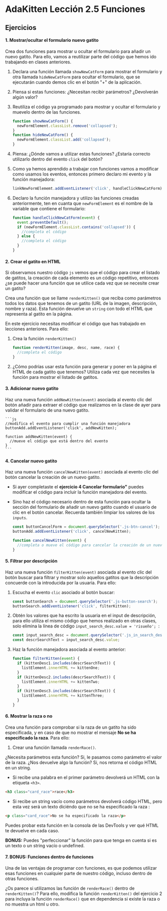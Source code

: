 # AdaKitten Lección 2.5 Funciones

## Ejercicios

#### 1. Mostrar/ocultar el formulario nuevo gatito

Crea dos funciones para mostrar u ocultar el formulario para añadir un nuevo gatito. Para ello, vamos a reutilizar parte del código que hemos ido trabajando en clases anteriores.

1. Declara una función llamada `showNewCatForm` para mostrar el formulario y otra llamada `hideNewCatForm` para ocultar el formulario, que se ejecutarán cuando demos clic en el botón "+" de la aplicación.
2. Piensa si estas funciones: ¿Necesitan recibir parámetros? ¿Devolverán algún valor?
3. Reutiliza el código ya programado para mostrar y ocultar el formulario y muevelo dentro de las funciones.

    ```js
    function showNewCatForm() {
      newFormElement.classList.remove('collapsed');
    }
    function hideNewCatForm() {
      newFormElement.classList.add('collapsed');
    }
    ```

4. Piensa: ¿Dónde vamos a utilizar estas funciones? ¿Estaría correcto utilizarlo dentro del evento `click` del botón?
5. Como ya hemos aprendido a trabajar con funciones vamos a modificar como usamos los eventos, entonces primero declaro mi evento y la función manejadora:

    ```js
    linkNewFormElememt.addEventListener('click', handleClickNewCatForm);
    ```

6. Declaro la función manejadora y utilizo las funciones creadas anteriormente, ten en cuanta que `newFormElement` es el nombre de la variable que contiene el formulario:

    ```js
    function handleClickNewCatForm(event) {
      event.preventDefault();
      if (newFormElement.classList.contains('collapsed')) {
        //completa el código
      } else {
        //completa el código
      }
    }
    ```

#### 2. Crear el gatito en HTML

Si observamos nuestro código `js` vemos que el código para crear el listado de gatitos, la creación de cada elemento es un código repetitivo, entonces ¿se puede hacer una función que se utilice cada vez que se necesite crear un gatito?

Crea una función que se llame `renderKitten()` que reciba como parámetros todos los datos que tenemos de un gatito (URL de la imagen, descripción, nombre y raza). Esta función devuelve un `string` con todo el HTML que representa al gatito en la página.

En este ejercicio necesitas modificar el código que has trabajado en lecciones anteriores. Para ello:

1. Crea la función `renderKitten()`

    ```js
    function renderKitten(image, desc, name, race) {
      //completa el código
    }
    ```

2. ¿Cómo podrías usar esta función para generar y poner en la página el HTML de cada gatito que tenemos? Utiliza cada vez que necesites la función para mostrar el listado de gatitos.

#### 3. Adicionar nuevo gatito

Haz una nueva función `addNewKitten(event)` asociada al evento clic del botón añadir para extraer el código que realizamos en la clase de ayer para validar el formulario de una nuevo gatito.

    ```js
    //modifica el evento para cumplir una función manejadora
    buttonAdd.addEventListener('click', addNewKitten);

    function addNewKitten(event) {
      //mueve el código que está dentro del evento
    }
    ```

#### 4. Cancelar nuevo gatito

Haz una nueva función `cancelNewKitten(event)` asociada al evento clic del botón cancelar la creación de un nuevo gatito.

- Si ayer completaste el **ejercicio 4 Cancelar formulario"** puedes modificar el código para incluir la función manejadora del evento.
- Sino haz el código necesario dentro de esta función para ocultar la sección del formulario de añadir un nuevo gatito cuando el usuario de clic en el botón cancelar. Recuerda también limpiar los valores de los `inputs`.

    ```js
    const buttonCancelForm = document.querySelector('.js-btn-cancel');
    buttonAdd.addEventListener('click', cancelNewKitten);

    function cancelNewKitten(event) {
      //completa o mueve el código para cancelar la creación de un nuevo gatito.
    }
    ```

#### 5. Filtrar por descripción

Haz una nueva función `filterKitten(event)` asociada al evento clic del botón buscar para filtrar y mostrar solo aquellos gatitos que la descripción concuerde con la introducida por la usuaria. Para ello:

1. Escucha el evento `clic` asociado al botón buscar:

    ```js
    const buttonSearch = document.querySelector('.js-button-search');
    buttonSearch.addEventListener('click', filterKitten);
    ```

2. Obtén los valores que ha escrito la usuaria en el input de descripción, para ello utiliza el mismo código que hemos realizado en otras clases, solo elimina la línea de código `input_search_desc.value = 'risueño'; `:

    ```js
    const input_search_desc = document.querySelector('.js_in_search_desc');
    const descrSearchText = input_search_desc.value;
    ```

3. Haz la función manejadora asociada al evento anterior:

    ```js
    function filterKitten(event) {
      if (kittenDesc1.includes(descrSearchText)) {
        listElement.innerHTML += kittenOne;
      }
      if (kittenDesc2.includes(descrSearchText)) {
        listElement.innerHTML += kittenTwo;
      }
      if (kittenDesc3.includes(descrSearchText)) {
        listElement.innerHTML += kittenThree;
      }
    }
    ```

#### 6. Mostrar la raza o no

Crea una función para comprobar si la raza de un gatito ha sido especificada, y en caso de que no mostrar el mensaje **No se ha especificado la raza**. Para ello:

1.  Crear una función llamada `renderRace()`.

¿Necesita parámetros esta función? Si, le pasamos como parámetro el valor de la raza.
¿Nos devuelve algo la función? Si, nos retorna el código HTML en un string.

- Si recibe una palabra en el primer parámetro devolverá un HTML con la etiqueta `<h3>`.

```html
<h3 class="card_race">race</h3>
```

- Si recibe un string vacío como parámetros devolverá código HTML, pero esta vez será un texto diciéndo que no se ha especificado la raza :

```html
<p class="card_race">No se ha especificado la raza</p>
```

Puedes probar esta función en la consola de las DevTools y ver qué HTML te devuelve en cada caso.

**BONUS:** Puedes "perfeccionar" la función para que tenga en cuenta si es un texto o un string vacío o undefined.

#### 7. BONUS: Funciones dentro de funciones

Una de las ventajas de programar con funciones, es que podemos utilizar esas funciones en cualquier parte de nuestro código, incluso dentro de otras funciones.

¿Os parece si utilizamos las función de `renderRace()` dentro de `renderKitten()`? Para ello, modifica la función `renderKitten()` del ejercicio 2 para incluya la función `renderRace()` que en dependencia si existe la raza o no muestra un html u otro.
